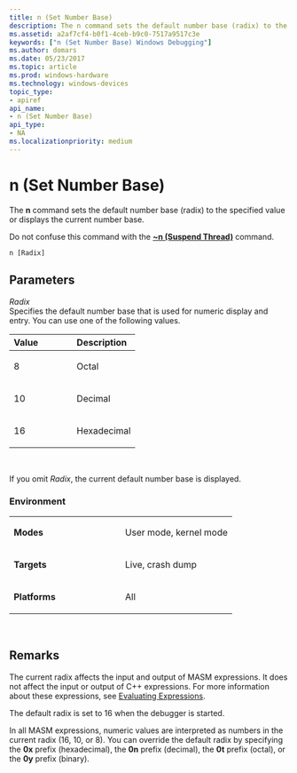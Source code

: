 ```yaml
---
title: n (Set Number Base)
description: The n command sets the default number base (radix) to the specified value or displays the current number base.Do not confuse this command with the ~n (Suspend Thread) command.
ms.assetid: a2af7cf4-b0f1-4ceb-b9c0-7517a9517c3e
keywords: ["n (Set Number Base) Windows Debugging"]
ms.author: domars
ms.date: 05/23/2017
ms.topic: article
ms.prod: windows-hardware
ms.technology: windows-devices
topic_type:
- apiref
api_name:
- n (Set Number Base)
api_type:
- NA
ms.localizationpriority: medium
---
```


# n (Set Number Base)


The **n** command sets the default number base (radix) to the specified value or displays the current number base.

Do not confuse this command with the [**~n (Suspend Thread)**](-n--suspend-thread-.md) command.

```
n [Radix]
```

## <span id="ddk_cmd_set_number_base_dbg"></span><span id="DDK_CMD_SET_NUMBER_BASE_DBG"></span>Parameters


<span id="_______Radix______"></span><span id="_______radix______"></span><span id="_______RADIX______"></span> *Radix*   
Specifies the default number base that is used for numeric display and entry. You can use one of the following values.

<table>
<colgroup>
<col width="50%" />
<col width="50%" />
</colgroup>
<thead>
<tr class="header">
<th align="left">Value</th>
<th align="left">Description</th>
</tr>
</thead>
<tbody>
<tr class="odd">
<td align="left"><p>8</p></td>
<td align="left"><p>Octal</p></td>
</tr>
<tr class="even">
<td align="left"><p>10</p></td>
<td align="left"><p>Decimal</p></td>
</tr>
<tr class="odd">
<td align="left"><p>16</p></td>
<td align="left"><p>Hexadecimal</p></td>
</tr>
</tbody>
</table>

 

If you omit *Radix*, the current default number base is displayed.

### <span id="Environment"></span><span id="environment"></span><span id="ENVIRONMENT"></span>Environment

<table>
<colgroup>
<col width="50%" />
<col width="50%" />
</colgroup>
<tbody>
<tr class="odd">
<td align="left"><p><strong>Modes</strong></p></td>
<td align="left"><p>User mode, kernel mode</p></td>
</tr>
<tr class="even">
<td align="left"><p><strong>Targets</strong></p></td>
<td align="left"><p>Live, crash dump</p></td>
</tr>
<tr class="odd">
<td align="left"><p><strong>Platforms</strong></p></td>
<td align="left"><p>All</p></td>
</tr>
</tbody>
</table>

 

Remarks
-------

The current radix affects the input and output of MASM expressions. It does not affect the input or output of C++ expressions. For more information about these expressions, see [Evaluating Expressions](evaluating-expressions.md).

The default radix is set to 16 when the debugger is started.

In all MASM expressions, numeric values are interpreted as numbers in the current radix (16, 10, or 8). You can override the default radix by specifying the **0x** prefix (hexadecimal), the **0n** prefix (decimal), the **0t** prefix (octal), or the **0y** prefix (binary).

 

 





